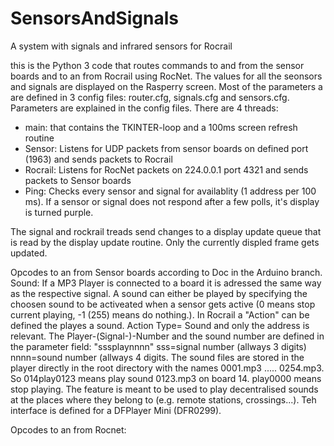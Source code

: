# SensorsAndSignals
A system with signals and infrared sensors for Rocrail

this is the Python 3 code that routes commands to and from the sensor boards and to an from Rocrail using RocNet.
The values for all the seonsors and signals are displayed on the Rasperry screen.
Most of the parameters a are defined in 3 config files: router.cfg, signals.cfg and sensors.cfg. Parameters are explained in the config files.
There are 4 threads:
- main:  that contains the TKINTER-loop and a 100ms screen refresh routine
- Sensor: Listens for UDP packets from sensor boards on defined port (1963) and sends packets to Rocrail
- Rocrail: Listens for RocNet packets on 224.0.0.1 port 4321 and sends packets to Sensor boards
- Ping: Checks every sensor and signal for availablity (1 address per 100 ms). If a sensor or signal does not respond after a few   polls, it's display is turned purple.

The signal and rockrail treads send changes to a display update queue that is read by the display update routine.
Only the currently displed frame gets updated.

Opcodes to an from Sensor boards according to Doc in the Arduino branch.
Sound: If a MP3 Player is connected to a board it is adressed the same way as the respective signal.
A sound can either be played by specifying the choosen sound to be activeated when a sensor gets active (0 means stop current playing, -1 (255) means do nothing.). In Rocrail a "Action" can be defined the playes a sound. Action Type= Sound and only the address is relevant. The Player-(Signal-)-Number and the sound number are defined in the parameter field:
"sssplaynnnn" sss=signal number (allways 3 digits) nnnn=sound number (allways 4 digits. The sound files are stored in the player directly in the root directory with the names 0001.mp3 ..... 0254.mp3. So 014play0123 means play sound 0123.mp3 on board 14.
play0000 means stop playing.
The feature is meant to be used to play decentralised sounds at the places where they belong to (e.g. remote stations, crossings...).
Teh interface is defined for a DFPlayer Mini (DFR0299). 

Opcodes to an from Rocnet:


